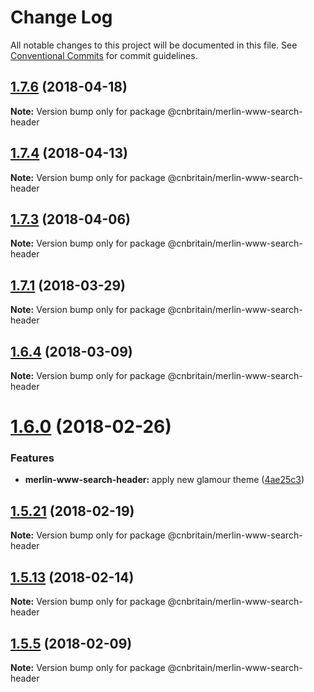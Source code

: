 # Change Log

All notable changes to this project will be documented in this file.
See [Conventional Commits](https://conventionalcommits.org) for commit guidelines.

<a name="1.7.6"></a>
## [1.7.6](https://github.com/cnduk/merlin-www-components/compare/@cnbritain/merlin-www-search-header@1.7.5...@cnbritain/merlin-www-search-header@1.7.6) (2018-04-18)




**Note:** Version bump only for package @cnbritain/merlin-www-search-header

<a name="1.7.4"></a>
## [1.7.4](https://github.com/cnduk/merlin-www-components/compare/@cnbritain/merlin-www-search-header@1.7.3...@cnbritain/merlin-www-search-header@1.7.4) (2018-04-13)




**Note:** Version bump only for package @cnbritain/merlin-www-search-header

<a name="1.7.3"></a>
## [1.7.3](https://github.com/cnduk/merlin-www-components/compare/@cnbritain/merlin-www-search-header@1.7.2...@cnbritain/merlin-www-search-header@1.7.3) (2018-04-06)




**Note:** Version bump only for package @cnbritain/merlin-www-search-header

<a name="1.7.1"></a>
## [1.7.1](https://github.com/cnduk/merlin-www-components/compare/@cnbritain/merlin-www-search-header@1.7.0...@cnbritain/merlin-www-search-header@1.7.1) (2018-03-29)




**Note:** Version bump only for package @cnbritain/merlin-www-search-header

<a name="1.6.4"></a>
## [1.6.4](https://github.com/cnduk/merlin-www-components/compare/@cnbritain/merlin-www-search-header@1.6.3...@cnbritain/merlin-www-search-header@1.6.4) (2018-03-09)




**Note:** Version bump only for package @cnbritain/merlin-www-search-header

<a name="1.6.0"></a>
# [1.6.0](https://github.com/cnduk/merlin-www-components/compare/@cnbritain/merlin-www-search-header@1.5.26...@cnbritain/merlin-www-search-header@1.6.0) (2018-02-26)


### Features

* **merlin-www-search-header:** apply new glamour theme ([4ae25c3](https://github.com/cnduk/merlin-www-components/commit/4ae25c3))




<a name="1.5.21"></a>
## [1.5.21](https://github.com/cnduk/merlin-www-components/compare/@cnbritain/merlin-www-search-header@1.5.20...@cnbritain/merlin-www-search-header@1.5.21) (2018-02-19)




**Note:** Version bump only for package @cnbritain/merlin-www-search-header

<a name="1.5.13"></a>
## [1.5.13](https://github.com/cnduk/merlin-www-components/compare/@cnbritain/merlin-www-search-header@1.5.12...@cnbritain/merlin-www-search-header@1.5.13) (2018-02-14)




**Note:** Version bump only for package @cnbritain/merlin-www-search-header

<a name="1.5.5"></a>
## [1.5.5](https://github.com/cnduk/merlin-www-components/compare/@cnbritain/merlin-www-search-header@1.5.4...@cnbritain/merlin-www-search-header@1.5.5) (2018-02-09)




**Note:** Version bump only for package @cnbritain/merlin-www-search-header
